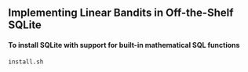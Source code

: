 ## Implementing Linear Bandits in Off-the-Shelf SQLite

#### To install SQLite with support for built-in mathematical SQL functions

```
install.sh
```
